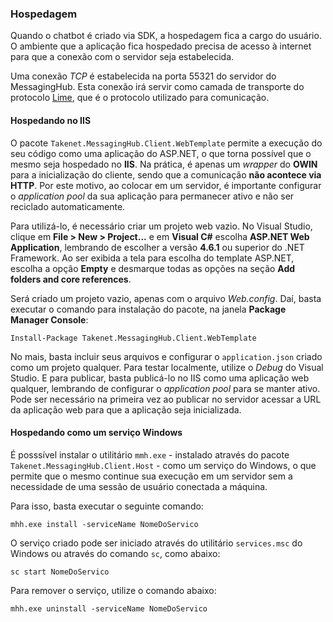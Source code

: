 ### Hospedagem

Quando o chatbot é criado via SDK, a hospedagem fica a cargo do usuário. O ambiente que a aplicação fica hospedado precisa de acesso à internet para que a conexão com o servidor seja estabelecida.

Uma conexão *TCP* é estabelecida na porta 55321 do servidor do MessagingHub. Esta conexão irá servir como camada de transporte do protocolo [Lime](http://limeprotocol.org/), que é o protocolo utilizado para comunicação.

#### Hospedando no IIS

O pacote `Takenet.MessagingHub.Client.WebTemplate` permite a execução do seu código como uma aplicação do ASP.NET, o que torna possível que o mesmo seja hospedado no **IIS**. Na prática, é apenas um *wrapper* do **OWIN** para a inicialização do cliente, sendo que a comunicação **não acontece via HTTP**. Por este motivo, ao colocar em um servidor, é importante configurar o *application pool* da sua aplicação para permanecer ativo e não ser reciclado automaticamente.

Para utilizá-lo, é necessário criar um projeto web vazio. No Visual Studio, clique em **File > New > Project...** e em **Visual C#** escolha **ASP.NET Web Application**, lembrando de escolher a versão **4.6.1** ou superior do .NET Framework. Ao ser exibida a tela para escolha do template ASP.NET, escolha a opção **Empty** e desmarque todas as opções na seção **Add folders and core references**.

Será criado um projeto vazio, apenas com o arquivo *Web.config*. Daí, basta executar o comando para instalação do pacote, na janela **Package Manager Console**:

```
Install-Package Takenet.MessagingHub.Client.WebTemplate
```

No mais, basta incluir seus arquivos e configurar o `application.json` criado como um projeto qualquer. Para testar localmente, utilize o *Debug* do Visual Studio. E para publicar, basta publicá-lo no IIS como uma aplicação web qualquer, lembrando de configurar o *application pool* para se manter ativo. Pode ser necessário na primeira vez ao publicar no servidor acessar a URL da aplicação web para que a aplicação seja inicializada.

#### Hospedando como um serviço Windows

É posssível instalar o utilitário `mmh.exe` - instalado através do pacote `Takenet.MessagingHub.Client.Host` - como um serviço do Windows, o que permite que o mesmo continue sua execução em um servidor sem a necessidade de uma sessão de usuário conectada a máquina.

Para isso, basta executar o seguinte comando:
```
mhh.exe install -serviceName NomeDoServico
```

O serviço criado pode ser iniciado através do utilitário `services.msc` do Windows ou através do comando `sc`, como abaixo:
```
sc start NomeDoServico
```

Para remover o serviço, utilize o comando abaixo:
```
mhh.exe uninstall -serviceName NomeDoServico
```
